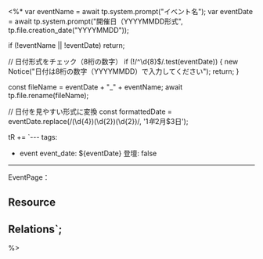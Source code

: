 <%* 
var eventName = await tp.system.prompt("イベント名"); 
var eventDate = await tp.system.prompt("開催日（YYYYMMDD形式", tp.file.creation_date("YYYYMMDD"));

if (!eventName || !eventDate) return;

// 日付形式をチェック（8桁の数字）
if (!/^\d{8}$/.test(eventDate)) {
    new Notice("日付は8桁の数字（YYYYMMDD）で入力してください");
    return;
}

const fileName = eventDate + "_" + eventName;
await tp.file.rename(fileName);

// 日付を見やすい形式に変換
const formattedDate = eventDate.replace(/(\d{4})(\d{2})(\d{2})/, '$1年$2月$3日');

tR += `---
tags:
  - event
event_date: ${eventDate}
登壇: false
---
EventPage：


## Resource


## Relations`;
%>